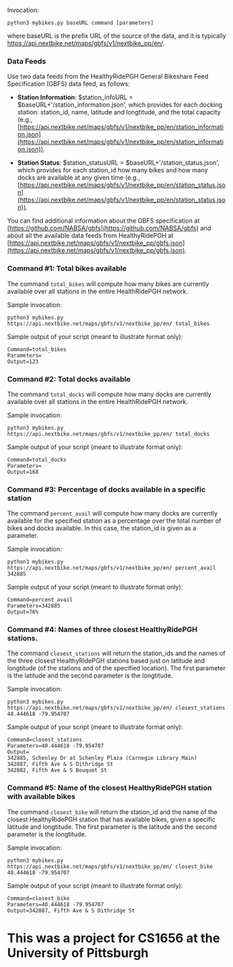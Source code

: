 Invocation:
```
python3 mybikes.py baseURL command [parameters]  
```
where baseURL is the prefix URL of the source of the data, and it is typically https://api.nextbike.net/maps/gbfs/v1/nextbike_pp/en/.

### Data Feeds
Use two data feeds from the HealthyRidePGH General Bikeshare Feed Specification (GBFS) data feed, as follows:
* **Station Information**: $station_infoURL = $baseURL+'/station_information.json', which provides for each docking station: station_id, name, latitude 
 and longtitude, and the total capacity (e.g., [https://api.nextbike.net/maps/gbfs/v1/nextbike_pp/en/station_information.json](https://api.nextbike.net/maps/gbfs/v1/nextbike_pp/en/station_information.json)).   

* **Station Status**: $station_statusURL = $baseURL+'/station_status.json', which provides for each station_id how many bikes and how many docks are available at any given time (e.g., [https://api.nextbike.net/maps/gbfs/v1/nextbike_pp/en/station_status.json](https://api.nextbike.net/maps/gbfs/v1/nextbike_pp/en/station_status.json)).

You can find additional information about the GBFS specification at [https://github.com/NABSA/gbfs](https://github.com/NABSA/gbfs) and about all the available data feeds from HealthyRidePGH at [https://api.nextbike.net/maps/gbfs/v1/nextbike_pp/gbfs.json](https://api.nextbike.net/maps/gbfs/v1/nextbike_pp/gbfs.json).

### Command #1: Total bikes available
The command `total_bikes` will compute how many bikes are currently available over all stations in the entire HealthRidePGH network. 

Sample invocation:
```
python3 mybikes.py https://api.nextbike.net/maps/gbfs/v1/nextbike_pp/en/ total_bikes
```

Sample output of your script (meant to illustrate format only):
```
Command=total_bikes 
Parameters=
Output=123
```

### Command #2: Total docks available
The command `total_docks` will compute how many docks are currently available over all stations in the entire HealthRidePGH network. 

Sample invocation:
```
python3 mybikes.py https://api.nextbike.net/maps/gbfs/v1/nextbike_pp/en/ total_docks
```

Sample output of your script (meant to illustrate format only):
```
Command=total_docks
Parameters=
Output=168
```

### Command #3: Percentage of docks available in a specific station
The command `percent_avail` will compute how many docks are currently available for the specified station as a percentage over the total number of bikes and docks available. In this case, the station_id is given as a parameter.

Sample invocation:
```
python3 mybikes.py https://api.nextbike.net/maps/gbfs/v1/nextbike_pp/en/ percent_avail 342885
```

Sample output of your script (meant to illustrate format only):
```
Command=percent_avail
Parameters=342885
Output=76%
```
### Command #4: Names of three closest HealthyRidePGH stations.
The command `closest_stations` will return the station_ids and the names of the three closest HealthyRidePGH stations based just on latitude and longtitude (of the stations and of the specified location). The first parameter is the latitude and the second parameter is the longtitude. 

Sample invocation:
```
python3 mybikes.py https://api.nextbike.net/maps/gbfs/v1/nextbike_pp/en/ closest_stations 40.444618 -79.954707
```

Sample output of your script (meant to illustrate format only):
```
Command=closest_stations
Parameters=40.444618 -79.954707
Output=
342885, Schenley Dr at Schenley Plaza (Carnegie Library Main) 
342887, Fifth Ave & S Dithridge St
342882, Fifth Ave & S Bouquet St
```

### Command #5: Name of the closest HealthyRidePGH station with available bikes
The command `closest_bike` will return the station_id and the name of the closest HealthyRidePGH station that has available bikes, given a specific latitude and longtitude. The first parameter is the latitude and the second parameter is the longtitude. 

Sample invocation:
```
python3 mybikes.py https://api.nextbike.net/maps/gbfs/v1/nextbike_pp/en/ closest_bike 40.444618 -79.954707
```

Sample output of your script (meant to illustrate format only):
```
Command=closest_bike
Parameters=40.444618 -79.954707
Output=342887, Fifth Ave & S Dithridge St
```
# This was a project for CS1656 at the University of Pittsburgh
